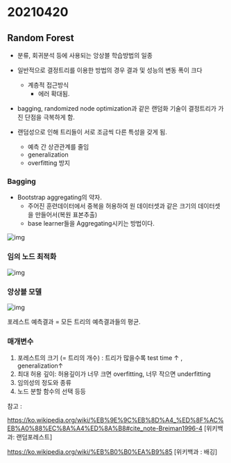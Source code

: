 # 20210420



## Random Forest

- 분류, 회귀분석 등에 사용되는 앙상블 학습방법의 일종

- 일반적으로 결정트리를 이용한 방법의 경우 결과 및 성능의 변동 폭이 크다
  - 계층적 접근방식
    - 에러 확대됨.
- bagging, randomized node optimization과 같은 랜덤화 기술이 결정트리가 가진 단점을 극복하게 함.



- 랜덤성으로 인해 트리들이 서로 조금씩 다른 특성을 갖게 됨.
  - 예측 간 상관관계를 줄임
  - generalization
  - overfitting 방지

### Bagging

- Bootstrap aggregating의 약자.
  - 주어진 훈련데이터에서 중복을 허용하여 원 데이터셋과 같은 크기의 데이터셋을 만들어서(복원 표본추출)
  - base learner들을 Aggregating시키는 방법이다.

![img](https://upload.wikimedia.org/wikipedia/commons/thumb/3/36/%EB%9E%9C%EB%8D%A4%ED%8F%AC%EB%A0%88%EC%8A%A4%ED%8A%B8_%ED%95%99%EC%8A%B5%EA%B3%BC%EC%A0%95_%EB%B0%B0%EA%B9%85.png/1024px-%EB%9E%9C%EB%8D%A4%ED%8F%AC%EB%A0%88%EC%8A%A4%ED%8A%B8_%ED%95%99%EC%8A%B5%EA%B3%BC%EC%A0%95_%EB%B0%B0%EA%B9%85.png)

### 임의 노드 최적화

![img](https://upload.wikimedia.org/wikipedia/commons/8/8b/RF_training_RNO.png)



### 앙상블 모델

![img](https://upload.wikimedia.org/wikipedia/commons/c/c7/Randomforests_ensemble.gif)



포레스트 예측결과 = 모든 트리의 예측결과들의 평균.

### 매개변수

1. 포레스트의 크기 (= 트리의 개수) : 트리가 많을수록 test time ↑ , generalization↑
2. 최대 허용 깊이: 허용깊이가 너무 크면 overfitting, 너무 작으면 underfitting
3. 임의성의 정도와 종류
4. 노드 분할 함수의 선택 등등



참고 : 

https://ko.wikipedia.org/wiki/%EB%9E%9C%EB%8D%A4_%ED%8F%AC%EB%A0%88%EC%8A%A4%ED%8A%B8#cite_note-Breiman1996-4 [위키백과: 랜덤포레스트]

https://ko.wikipedia.org/wiki/%EB%B0%B0%EA%B9%85 [위키백과 : 배깅]